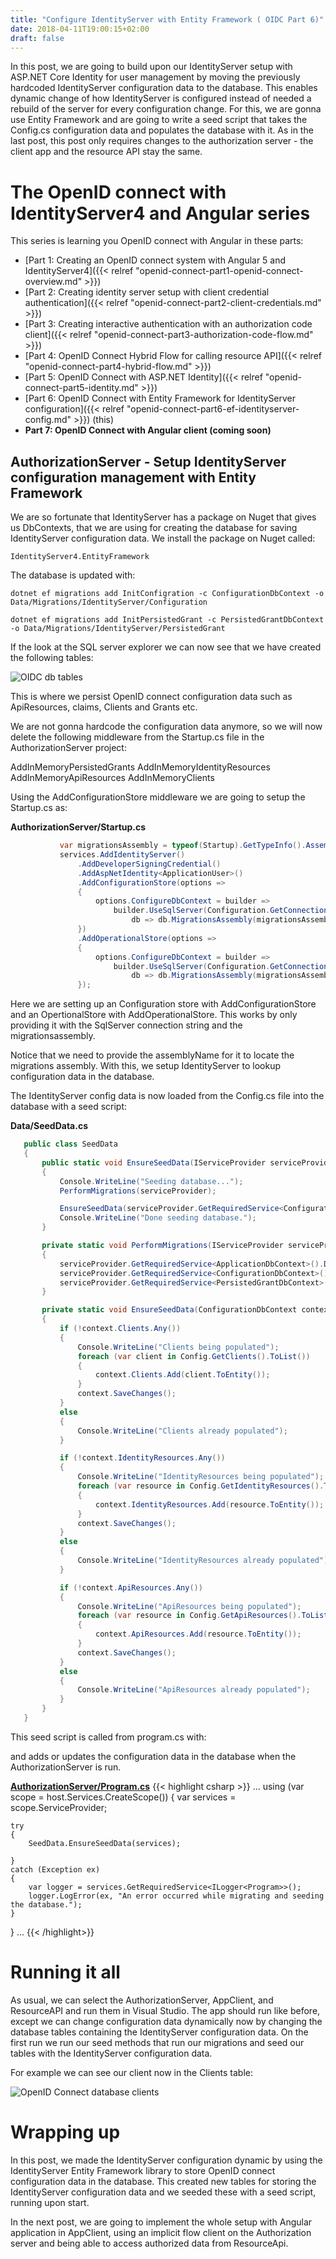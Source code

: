 ```yaml
---
title: "Configure IdentityServer with Entity Framework ( OIDC Part 6)"
date: 2018-04-11T19:00:15+02:00
draft: false
---
```


In this post, we are going to build upon our IdentityServer setup with ASP.NET Core Identity for user management by moving the previously hardcoded IdentityServer configuration data to the database. This enables dynamic change of how IdentityServer is configured instead of needed a rebuild of the server for every configuration change. For this, we are gonna use Entity Framework and are going to write a seed script that takes the Config.cs configuration data and populates the database with it.
As in the last post, this post only requires changes to the authorization server - the client app and the resource API stay the same.

# The OpenID connect with IdentityServer4 and Angular series

This series is learning you OpenID connect with Angular in these parts:

- [Part 1: Creating an OpenID connect system with Angular 5 and IdentityServer4]({{< relref "openid-connect-part1-openid-connect-overview.md" >}})
- [Part 2: Creating identity server setup with client credential authentication]({{< relref "openid-connect-part2-client-credentials.md" >}})
- [Part 3: Creating interactive authentication with an authorization code client]({{< relref "openid-connect-part3-authorization-code-flow.md" >}})
- [Part 4: OpenID Connect Hybrid Flow for calling resource API]({{< relref "openid-connect-part4-hybrid-flow.md" >}})
- [Part 5: OpenID Connect with ASP.NET Identity]({{< relref "openid-connect-part5-identity.md" >}})
- [Part 6: OpenID Connect with Entity Framework for IdentityServer configuration]({{< relref "openid-connect-part6-ef-identityserver-config.md" >}}) (this)
- **Part 7: OpenID Connect with Angular client (coming soon)**

## AuthorizationServer - Setup IdentityServer configuration management with Entity Framework

We are so fortunate that IdentityServer has a package on Nuget that gives us DbContexts, that we are using for creating the database for saving IdentityServer configuration data. We install the package on Nuget called:

``IdentityServer4.EntityFramework``

The database is updated with:

``dotnet ef migrations add InitConfigration -c ConfigurationDbContext -o Data/Migrations/IdentityServer/Configuration``
 
``dotnet ef migrations add InitPersistedGrant -c PersistedGrantDbContext -o Data/Migrations/IdentityServer/PersistedGrant``

If the look at the SQL server explorer we can now see that we have created the following tables:

![OIDC db tables](/images/openid-connect/oidc6-db-tables.PNG)

This is where we persist OpenID connect configuration data such as ApiResources, claims, Clients and Grants etc.

We are not gonna hardcode the configuration data anymore, so we will now delete the following middleware from the Startup.cs file in the AuthorizationServer project:

AddInMemoryPersistedGrants
AddInMemoryIdentityResources
AddInMemoryApiResources
AddInMemoryClients

Using the AddConfigurationStore middleware we are going to setup the Startup.cs as:

**AuthorizationServer/Startup.cs**
```csharp
           var migrationsAssembly = typeof(Startup).GetTypeInfo().Assembly.GetName().Name;
           services.AddIdentityServer()
               .AddDeveloperSigningCredential()
               .AddAspNetIdentity<ApplicationUser>()
               .AddConfigurationStore(options =>
               {
                   options.ConfigureDbContext = builder =>
                       builder.UseSqlServer(Configuration.GetConnectionString("DefaultConnection"),
                           db => db.MigrationsAssembly(migrationsAssembly));
               })
               .AddOperationalStore(options =>
               {
                   options.ConfigureDbContext = builder =>
                       builder.UseSqlServer(Configuration.GetConnectionString("DefaultConnection"),
                           db => db.MigrationsAssembly(migrationsAssembly));
               });
```
Here we are setting up an Configuration store with AddConfigurationStore and an OpertionalStore with AddOperationalStore. This works by only providing it with the SqlServer connection string and the migrationsassembly.

Notice that we need to provide the assemblyName for it to locate the migrations assembly. With this, we setup IdentityServer to lookup configuration data in the database.

The IdentityServer config data is now loaded from the Config.cs file into the database with a seed script:

**Data/SeedData.cs**
```csharp
   public class SeedData
   {
       public static void EnsureSeedData(IServiceProvider serviceProvider)
       {
           Console.WriteLine("Seeding database...");
           PerformMigrations(serviceProvider);

           EnsureSeedData(serviceProvider.GetRequiredService<ConfigurationDbContext>());
           Console.WriteLine("Done seeding database.");
       }

       private static void PerformMigrations(IServiceProvider serviceProvider)
       {
           serviceProvider.GetRequiredService<ApplicationDbContext>().Database.Migrate();
           serviceProvider.GetRequiredService<ConfigurationDbContext>().Database.Migrate();
           serviceProvider.GetRequiredService<PersistedGrantDbContext>().Database.Migrate();
       }

       private static void EnsureSeedData(ConfigurationDbContext context)
       {
           if (!context.Clients.Any())
           {
               Console.WriteLine("Clients being populated");
               foreach (var client in Config.GetClients().ToList())
               {
                   context.Clients.Add(client.ToEntity());
               }
               context.SaveChanges();
           }
           else
           {
               Console.WriteLine("Clients already populated");
           }

           if (!context.IdentityResources.Any())
           {
               Console.WriteLine("IdentityResources being populated");
               foreach (var resource in Config.GetIdentityResources().ToList())
               {
                   context.IdentityResources.Add(resource.ToEntity());
               }
               context.SaveChanges();
           }
           else
           {
               Console.WriteLine("IdentityResources already populated");
           }

           if (!context.ApiResources.Any())
           {
               Console.WriteLine("ApiResources being populated");
               foreach (var resource in Config.GetApiResources().ToList())
               {
                   context.ApiResources.Add(resource.ToEntity());
               }
               context.SaveChanges();
           }
           else
           {
               Console.WriteLine("ApiResources already populated");
           }
       }
   }
```

This seed script is called from program.cs with:


and adds or updates the configuration data in the database when the AuthorizationServer is run.

**[AuthorizationServer/Program.cs](https://github.com/lydemann/oidc-angular-identityserver/blob/master/Solution%205%20-%20OIDC%20with%20EF%20for%20configuration/AuthorizationServer/Program.cs)**
{{< highlight csharp >}}
...
using (var scope = host.Services.CreateScope())
{
    var services = scope.ServiceProvider;

    try
    {
        SeedData.EnsureSeedData(services);

    }
    catch (Exception ex)
    {
        var logger = services.GetRequiredService<ILogger<Program>>();
        logger.LogError(ex, "An error occurred while migrating and seeding the database.");
    }
}
...
{{< /highlight>}}

# Running it all

As usual, we can select the AuthorizationServer, AppClient, and ResourceAPI and run them in Visual Studio. The app should run like before, except we can change configuration data dynamically now by changing the database tables containing the IdentityServer configuration data. On the first run we run our seed methods that run our migrations and seed our tables with the IdentityServer configuration data.

For example we can see our client now in the Clients table:

![OpenID Connect database clients](/images/openid-connect/oidc6-db-clients.PNG)

# Wrapping up

In this post, we made the IdentityServer configuration dynamic by using the IdentityServer Entity Framework library to store OpenID connect configuration data in the database. This created new tables for storing the IdentityServer configuration data and we seeded these with a seed script, running upon start.

In the next post, we are going to implement the whole setup with Angular application in AppClient, using an implicit flow client on the Authorization server and being able to access authorized data from ResourceApi.
